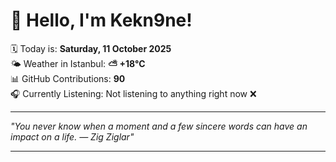 # 👋 Hello, I'm Kekn9ne!

🗓️ Today is: **Saturday, 11 October 2025**  
🌤️ Weather in Istanbul: **⛅️  +18°C**  
📊 GitHub Contributions: **90**  
🎧 Currently Listening: Not listening to anything right now ❌

---

_"You never know when a moment and a few sincere words can have an impact on a life.   — *Zig Ziglar*"_

---
